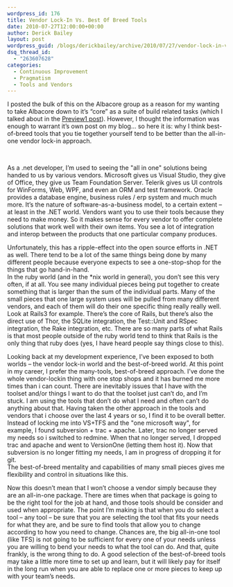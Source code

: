 ```yaml
---
wordpress_id: 176
title: Vendor Lock-In Vs. Best Of Breed Tools
date: 2010-07-27T12:00:00+00:00
author: Derick Bailey
layout: post
wordpress_guid: /blogs/derickbailey/archive/2010/07/27/vendor-lock-in-vs-best-of-breed-tools.aspx
dsq_thread_id:
  - "263607628"
categories:
  - Continuous Improvement
  - Pragmatism
  - Tools and Vendors
---
```

I posted the bulk of this on the Albacore group as a reason for my wanting to take Albacore down to it’s “core” as a suite of build related tasks (which I talked about in the [Preview1 post](http://www.lostechies.com/blogs/derickbailey/archive/2010/07/14/albacore-v0-2-0-preview-1-is-available.aspx)). However, I thought the information was enough to warrant it’s own post on my blog… so here it is: why I think best-of-breed tools that you tie together yourself tend to be better than the all-in-one vendor lock-in approach.

&#160;

As a .net developer, I’m used to seeing the "all in one" solutions being handed to us by various vendors. Microsoft gives us Visual Studio, they give of Office, they give us Team Foundation Server. Telerik gives us UI controls for WinForms, Web, WPF, and even an ORM and test framework. Oracle provides a database engine, business rules / erp system and much much more. It&#8217;s the nature of software-as-a-business model, to a certain extent – at least in the .NET world. Vendors want you to use their tools because they need to make money. So it makes sense for every vendor to offer complete solutions that work well with their own items. You see a lot of integration and interop between the products that one particular company produces. 

Unfortunately, this has a ripple-effect into the open source efforts in .NET as well. There tend to be a lot of the same things being done by many different people because everyone expects to see a one-stop-shop for the things that go hand-in-hand.   
In the ruby world (and in the *nix world in general), you don&#8217;t see this very often, if at all. You see many individual pieces being put together to create something that is larger than the sum of the individual parts. Many of the small pieces that one large system uses will be pulled from many different vendors, and each of them will do their one specific thing really really well. Look at Rails3 for example. There’s the core of Rails, but there’s also the direct use of Thor, the SQLite integration, the Test::Unit and RSpec integration, the Rake integration, etc. There are so many parts of what Rails is that most people outside of the ruby world tend to think that Rails is the only thing that ruby does (yes, I have heard people say things close to this).

Looking back at my development experience, I’ve been exposed to both worlds – the vendor lock-in world and the best-of-breed world. At this point in my career, I prefer the many-tools, best-of-breed approach. I&#8217;ve done the whole vendor-lockin thing with one stop shops and it has burned me more times than i can count. There are inevitably issues that I have with the toolset and/or things I want to do that the toolset just can’t do, and I’m stuck. I am using the tools that don’t do what I need and often can’t do anything about that. Having taken the other approach in the tools and vendors that i choose over the last 4 years or so, I find it to be overall better. Instead of locking me into VS+TFS and the "one microsoft way", for example, I found subversion + trac + apache. Later, trac no longer served my needs so i switched to redmine. When that no longer served, I dropped trac and apache and went to VersionOne (letting them host it). Now that subversion is no longer fitting my needs, I am in progress of dropping it for git.   
The best-of-breed mentality and capabilities of many small pieces gives me flexibility and control in situations like this.

Now this doesn’t mean that I won’t choose a vendor simply because they are an all-in-one package. There are times when that package is going to be the right tool for the job at hand, and those tools should be consider and used when appropriate. The point I’m making is that when you do select a tool – any tool – be sure that you are selecting the tool that fits your needs for what they are, and be sure to find tools that allow you to change according to how you need to change. Chances are, the big all-in-one tool (like TFS) is not going to be sufficient for every one of your needs unless you are willing to bend your needs to what the tool can do. And that, quite frankly, is the wrong thing to do. A good selection of the best-of-breed tools may take a little more time to set up and learn, but it will likely pay for itself in the long run when you are able to replace one or more pieces to keep up with your team’s needs.